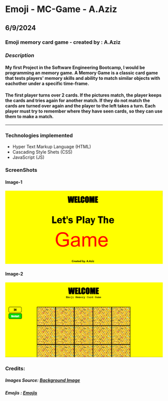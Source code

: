 # Emoji - MC-Game - A.Aziz
## 6/9/2024
### Emoji memory card game - created by : A.Aziz


### ***Description***
#### My first Project in the Software Engineering Bootcamp, I would be programming an memory game. A Memory Game is a classic card game that tests players' memory skills and ability to match similar objects with eachother under a specific time-frame.

#### The first player turns over 2 cards. If the pictures match, the player keeps the cards and tries again for another match. If they do not match the cards are turned over again and the player to the left takes a turn. Each player must try to remember where they have seen cards, so they can use them to make a match.

---

### Technologies implemented

- Hyper Text Markup Language (HTML)
- Cascading Style Shets (CSS)
- JavaScript (JS)


### ScreenShots 
#### Image-1
![Image](pics/ReadMe_pic1.png)

#### Image-2
![Image](pics/ReadMe_pic2.png)



### Credits:

##### Images Source: [Background Image](https://t4.ftcdn.net/jpg/03/61/93/45/360_F_361934573_ftbloadKJ4ydVMMjY9jBX6SMmtRbU3yz.jpg)

##### Emojis : [Emojis](https://www.pinterest.com/emilylovehugyou/pictures-of-emojis/)